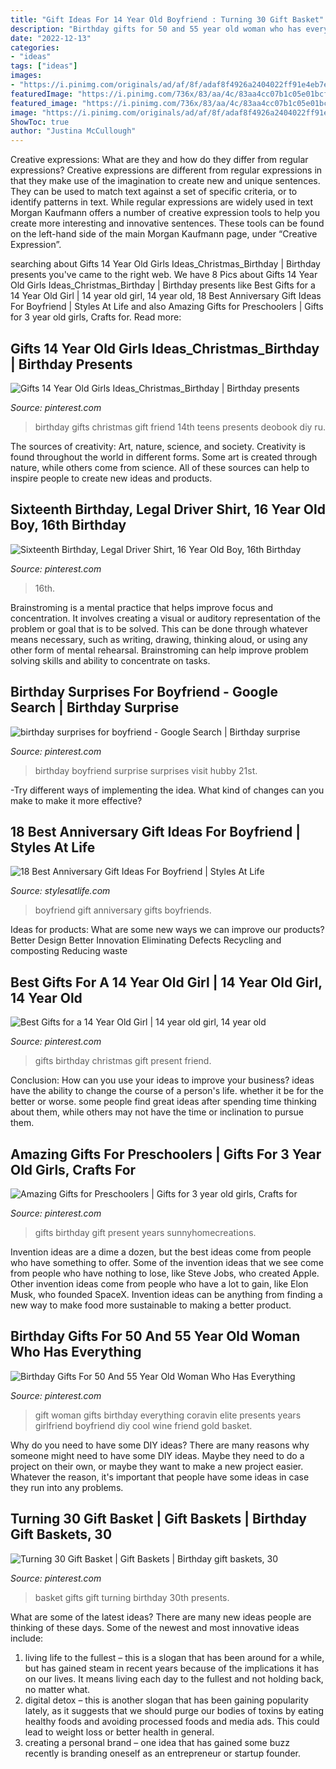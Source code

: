 ```yaml
---
title: "Gift Ideas For 14 Year Old Boyfriend : Turning 30 Gift Basket"
description: "Birthday gifts for 50 and 55 year old woman who has everything"
date: "2022-12-13"
categories:
- "ideas"
tags: ["ideas"]
images:
- "https://i.pinimg.com/originals/ad/af/8f/adaf8f4926a2404022ff91e4eb7ed8f1.jpg"
featuredImage: "https://i.pinimg.com/736x/83/aa/4c/83aa4cc07b1c05e01bcf7fa107036f1d.jpg"
featured_image: "https://i.pinimg.com/736x/83/aa/4c/83aa4cc07b1c05e01bcf7fa107036f1d.jpg"
image: "https://i.pinimg.com/originals/ad/af/8f/adaf8f4926a2404022ff91e4eb7ed8f1.jpg"
ShowToc: true
author: "Justina McCullough"
---
```



Creative expressions: What are they and how do they differ from regular expressions?
Creative expressions are different from regular expressions in that they make use of the imagination to create new and unique sentences. They can be used to match text against a set of specific criteria, or to identify patterns in text.
While regular expressions are widely used in text Morgan Kaufmann offers a number of creative expression tools to help you create more interesting and innovative sentences. These tools can be found on the left-hand side of the main Morgan Kaufmann page, under “Creative Expression”.

	

		
searching about Gifts 14 Year Old Girls Ideas_Christmas_Birthday | Birthday presents you've came to the right web. We have 8 Pics about Gifts 14 Year Old Girls Ideas_Christmas_Birthday | Birthday presents like Best Gifts for a 14 Year Old Girl | 14 year old girl, 14 year old, 18 Best Anniversary Gift Ideas For Boyfriend | Styles At Life and also Amazing Gifts for Preschoolers | Gifts for 3 year old girls, Crafts for. Read more:
		
    
## Gifts 14 Year Old Girls Ideas_Christmas_Birthday | Birthday Presents

<img loading=lazy src="https://i.pinimg.com/originals/1f/87/b2/1f87b21aaed4acd8e7cb80bd302e6b74.jpg" onerror="this.onerror=null;this.src='https://tse4.mm.bing.net/th?id=OIP.VU4S48Cv40YBO53TYoV58gHaPG&amp;pid=15.1';" alt="Gifts 14 Year Old Girls Ideas_Christmas_Birthday | Birthday presents">

_Source: pinterest.com_

>birthday gifts christmas gift friend 14th teens presents deobook diy ru. 

	

The sources of creativity: Art, nature, science, and society.
Creativity is found throughout the world in different forms. Some art is created through nature, while others come from science. All of these sources can help to inspire people to create new ideas and products.

    
## Sixteenth Birthday, Legal Driver Shirt, 16 Year Old Boy, 16th Birthday

<img loading=lazy src="https://i.pinimg.com/736x/5f/07/59/5f0759a57c916023c1129e24932a7613.jpg" onerror="this.onerror=null;this.src='https://tse4.mm.bing.net/th?id=OIP.mO9N23fMiVYhgbqkMBePfQHaFZ&amp;pid=15.1';" alt="Sixteenth Birthday, Legal Driver Shirt, 16 Year Old Boy, 16th Birthday">

_Source: pinterest.com_

>16th. 

	

Brainstroming is a mental practice that helps improve focus and concentration. It involves creating a visual or auditory representation of the problem or goal that is to be solved. This can be done through whatever means necessary, such as writing, drawing, thinking aloud, or using any other form of mental rehearsal. Brainstroming can help improve problem solving skills and ability to concentrate on tasks.

    
## Birthday Surprises For Boyfriend - Google Search | Birthday Surprise

<img loading=lazy src="https://i.pinimg.com/originals/ad/af/8f/adaf8f4926a2404022ff91e4eb7ed8f1.jpg" onerror="this.onerror=null;this.src='https://tse1.mm.bing.net/th?id=OIP.BYvJL8I7yLduFwQAk0NESQHaJ3&amp;pid=15.1';" alt="birthday surprises for boyfriend - Google Search | Birthday surprise">

_Source: pinterest.com_

>birthday boyfriend surprise surprises visit hubby 21st. 

	

-Try different ways of implementing the idea. What kind of changes can you make to make it more effective? 

    
## 18 Best Anniversary Gift Ideas For Boyfriend | Styles At Life

<img loading=lazy src="https://i.pinimg.com/736x/f6/bd/07/f6bd07f84d923b73cc07d23f1d915443--gifts-for-my-boyfriend-watch-gift-ideas-boyfriend.jpg" onerror="this.onerror=null;this.src='https://tse4.mm.bing.net/th?id=OIP.OuUuOs0PI0LUGdpyDzn8igHaJ3&amp;pid=15.1';" alt="18 Best Anniversary Gift Ideas For Boyfriend | Styles At Life">

_Source: stylesatlife.com_

>boyfriend gift anniversary gifts boyfriends. 

	

Ideas for products: What are some new ways we can improve our products?
Better Design
Better Innovation
Eliminating Defects
Recycling and composting
Reducing waste

    
## Best Gifts For A 14 Year Old Girl | 14 Year Old Girl, 14 Year Old

<img loading=lazy src="https://i.pinimg.com/736x/e8/30/e3/e830e3ceb09da9107ef4b1456d71c786---year-old-girl-gift-gifts-for--year-old-girls-birthday.jpg" onerror="this.onerror=null;this.src='https://tse2.mm.bing.net/th?id=OIP.xuPZ38rswGxhUGQplIhOngHaKl&amp;pid=15.1';" alt="Best Gifts for a 14 Year Old Girl | 14 year old girl, 14 year old">

_Source: pinterest.com_

>gifts birthday christmas gift present friend. 

	

Conclusion: How can you use your ideas to improve your business?
ideas have the ability to change the course of a person's life. whether it be for the better or worse. some people find great ideas after spending time thinking about them, while others may not have the time or inclination to pursue them.

    
## Amazing Gifts For Preschoolers | Gifts For 3 Year Old Girls, Crafts For

<img loading=lazy src="https://i.pinimg.com/736x/83/aa/4c/83aa4cc07b1c05e01bcf7fa107036f1d.jpg" onerror="this.onerror=null;this.src='https://tse2.mm.bing.net/th?id=OIP.n6tLi5Nk02LbNZywrWp--AHaOh&amp;pid=15.1';" alt="Amazing Gifts for Preschoolers | Gifts for 3 year old girls, Crafts for">

_Source: pinterest.com_

>gifts birthday gift present years sunnyhomecreations. 

	

Invention ideas are a dime a dozen, but the best ideas come from people who have something to offer. Some of the invention ideas that we see come from people who have nothing to lose, like Steve Jobs, who created Apple. Other invention ideas come from people who have a lot to gain, like Elon Musk, who founded SpaceX. Invention ideas can be anything from finding a new way to make food more sustainable to making a better product.

    
## Birthday Gifts For 50 And 55 Year Old Woman Who Has Everything

<img loading=lazy src="https://i.pinimg.com/736x/7b/fa/cc/7bfaccbb5d270647f0d2b9d4d21a7f56.jpg" onerror="this.onerror=null;this.src='https://tse4.mm.bing.net/th?id=OIP.7g2cCFlx-tnVKmfUxW6GhgHaLF&amp;pid=15.1';" alt="Birthday Gifts For 50 And 55 Year Old Woman Who Has Everything">

_Source: pinterest.com_

>gift woman gifts birthday everything coravin elite presents years girlfriend boyfriend diy cool wine friend gold basket. 

	

Why do you need to have some DIY ideas?
There are many reasons why someone might need to have some DIY ideas. Maybe they need to do a project on their own, or maybe they want to make a new project easier. Whatever the reason, it's important that people have some ideas in case they run into any problems.

    
## Turning 30 Gift Basket | Gift Baskets | Birthday Gift Baskets, 30

<img loading=lazy src="https://i.pinimg.com/736x/b5/bf/59/b5bf598afb7fddc3ce120675f987d0ca--creative-gifts-basket-ideas.jpg?b=t" onerror="this.onerror=null;this.src='https://tse1.mm.bing.net/th?id=OIP.ozM3InZOW5JkdM2eVtdW4AHaFj&amp;pid=15.1';" alt="Turning 30 Gift Basket | Gift Baskets | Birthday gift baskets, 30">

_Source: pinterest.com_

>basket gifts gift turning birthday 30th presents. 

	

What are some of the latest ideas?
There are many new ideas people are thinking of these days. Some of the newest and most innovative ideas include: 
1. living life to the fullest – this is a slogan that has been around for a while, but has gained steam in recent years because of the implications it has on our lives. It means living each day to the fullest and not holding back, no matter what. 
2. digital detox – this is another slogan that has been gaining popularity lately, as it suggests that we should purge our bodies of toxins by eating healthy foods and avoiding processed foods and media ads. This could lead to weight loss or better health in general. 
3. creating a personal brand – one idea that has gained some buzz recently is branding oneself as an entrepreneur or startup founder.

